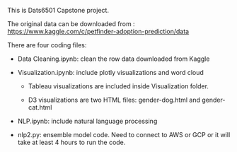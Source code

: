This is Dats6501 Capstone project.

The original data can be downloaded from : https://www.kaggle.com/c/petfinder-adoption-prediction/data

There are four coding files:

* Data Cleaning.ipynb: clean the row data downloaded from Kaggle

* Visualization.ipynb: include plotly visualizations and word cloud

  * Tableau visualizations are included inside Visualization folder.
  
  * D3 visualizations are two HTML files: gender-dog.html and gender-cat.html

* NLP.ipynb: include natural language processing

* nlp2.py: ensemble model code. Need to connect to AWS or GCP or it will take at least 4 hours to run the code.

